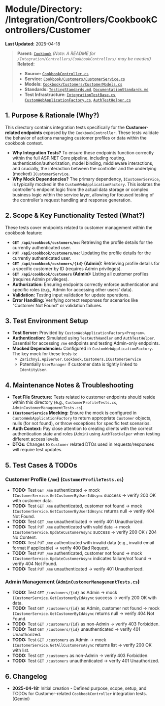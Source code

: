 # Module/Directory: /Integration/Controllers/CookbookControllers/Customer

**Last Updated:** 2025-04-18

> **Parent:** [`Cookbook`](../README.md) 
> *(Note: A README for `/Integration/Controllers/CookbookControllers/` may be needed)*
> **Related:**
> * **Source:** [`CookbookController.cs`](../../../../../api-server/Controllers/CookbookController.cs)
> * **Service:** [`Cookbook/Customers/CustomerService.cs`](../../../../../api-server/Cookbook/Customers/CustomerService.cs)
> * **Models:** [`Cookbook/Customers/CustomerModels.cs`](../../../../../api-server/Cookbook/Customers/CustomerModels.cs)
> * **Standards:** [`TestingStandards.md`](../../../../../Zarichney.Standards/Standards/TestingStandards.md), [`DocumentationStandards.md`](../../../../../Zarichney.Standards/Development/DocumentationStandards.md)
> * **Test Infrastructure:** [`IntegrationTestBase.cs`](../../../IntegrationTestBase.cs), [`CustomWebApplicationFactory.cs`](../../../../Framework/Fixtures/CustomWebApplicationFactory.cs), [`AuthTestHelper.cs`](../../../../Framework/Helpers/AuthTestHelper.cs)

## 1. Purpose & Rationale (Why?)

This directory contains integration tests specifically for the **Customer-related endpoints** exposed by the `CookbookController`. These tests validate the behavior of actions managing customer profiles or data within the cookbook context.

* **Why Integration Tests?** To ensure these endpoints function correctly within the full ASP.NET Core pipeline, including routing, authentication/authorization, model binding, middleware interactions, and crucially, the interaction between the controller and the underlying (mocked) `ICustomerService`.
* **Why Mock Dependencies?** The primary dependency, `ICustomerService`, is typically mocked in the `CustomWebApplicationFactory`. This isolates the controller's endpoint logic from the actual data storage or complex business logic within the service layer, allowing for focused testing of the controller's request handling and response generation.

## 2. Scope & Key Functionality Tested (What?)

These tests cover endpoints related to customer management within the cookbook feature:

* **`GET /api/cookbook/customers/me`:** Retrieving the profile details for the currently authenticated user.
* **`PUT /api/cookbook/customers/me`:** Updating the profile details for the currently authenticated user.
* **`GET /api/cookbook/customers/{id}` (Admin):** Retrieving profile details for a specific customer by ID (requires Admin privileges).
* **`GET /api/cookbook/customers` (Admin):** Listing all customer profiles (requires Admin privileges).
* **Authorization:** Ensuring endpoints correctly enforce authentication and specific roles (e.g., Admin for accessing other users' data).
* **Validation:** Testing input validation for update operations.
* **Error Handling:** Verifying correct responses for scenarios like "Customer Not Found" or validation failures.

## 3. Test Environment Setup

* **Test Server:** Provided by `CustomWebApplicationFactory<Program>`.
* **Authentication:** Simulated using `TestAuthHandler` and `AuthTestHelper`. Essential for accessing `/me` endpoints and testing Admin-only endpoints.
* **Mocked Dependencies:** Configured in `CustomWebApplicationFactory`. The key mock for these tests is:
    * `Zarichnyi.ApiServer.Cookbook.Customers.ICustomerService`
    * Potentially `UserManager` if customer data is tightly linked to `IdentityUser`.

## 4. Maintenance Notes & Troubleshooting

* **Test File Structure:** Tests related to customer endpoints should reside within this directory (e.g., `CustomerProfileTests.cs`, `AdminCustomerManagementTests.cs`).
* **`ICustomerService` Mocking:** Ensure the mock is configured in `CustomWebApplicationFactory` to return appropriate `Customer` objects, nulls (for not found), or throw exceptions for specific test scenarios.
* **Auth Context:** Pay close attention to creating clients with the correct authentication state and roles (`Admin`) using `AuthTestHelper` when testing different access levels.
* **DTOs:** Changes to `Customer` related DTOs used in requests/responses will require test updates.

## 5. Test Cases & TODOs

### Customer Profile (`/me`) (`CustomerProfileTests.cs`)
* **TODO:** Test `GET /me` authenticated -> mock `ICustomerService.GetCustomerByUserIdAsync` success -> verify 200 OK with customer data.
* **TODO:** Test `GET /me` authenticated, customer not found -> mock `ICustomerService.GetCustomerByUserIdAsync` returns null -> verify 404 Not Found.
* **TODO:** Test `GET /me` unauthenticated -> verify 401 Unauthorized.
* **TODO:** Test `PUT /me` authenticated with valid data -> mock `ICustomerService.UpdateCustomerAsync` success -> verify 200 OK / 204 No Content.
* **TODO:** Test `PUT /me` authenticated with invalid data (e.g., invalid email format if applicable) -> verify 400 Bad Request.
* **TODO:** Test `PUT /me` authenticated, customer not found -> mock `ICustomerService.UpdateCustomerAsync` indicates failure/not found -> verify 404 Not Found.
* **TODO:** Test `PUT /me` unauthenticated -> verify 401 Unauthorized.

### Admin Management (`AdminCustomerManagementTests.cs`)
* **TODO:** Test `GET /customers/{id}` as Admin -> mock `ICustomerService.GetCustomerByIdAsync` success -> verify 200 OK with data.
* **TODO:** Test `GET /customers/{id}` as Admin, customer not found -> mock `ICustomerService.GetCustomerByIdAsync` returns null -> verify 404 Not Found.
* **TODO:** Test `GET /customers/{id}` as non-Admin -> verify 403 Forbidden.
* **TODO:** Test `GET /customers/{id}` unauthenticated -> verify 401 Unauthorized.
* **TODO:** Test `GET /customers` as Admin -> mock `ICustomerService.GetAllCustomersAsync` returns list -> verify 200 OK with list.
* **TODO:** Test `GET /customers` as non-Admin -> verify 403 Forbidden.
* **TODO:** Test `GET /customers` unauthenticated -> verify 401 Unauthorized.

## 6. Changelog

* **2025-04-18:** Initial creation - Defined purpose, scope, setup, and TODOs for Customer-related `CookbookController` integration tests. (Gemini)

